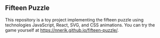 ## Fifteen Puzzle

This repository is a toy project implementing the fifteen puzzle using technologies JavaScript, React, SVG, and CSS animations. You can try the game yourself at https://nnerik.github.io/fifteen-puzzle/.
